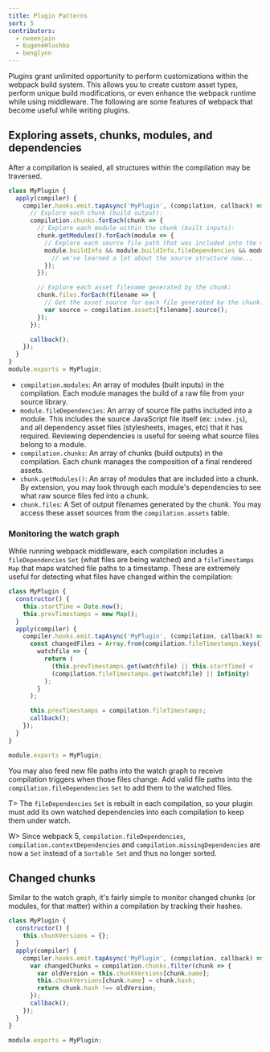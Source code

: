 ```yaml
---
title: Plugin Patterns
sort: 5
contributors:
  - nveenjain
  - EugeneHlushko
  - benglynn
---
```


Plugins grant unlimited opportunity to perform customizations within the webpack build system. This allows you to create custom asset types, perform unique build modifications, or even enhance the webpack runtime while using middleware. The following are some features of webpack that become useful while writing plugins.

## Exploring assets, chunks, modules, and dependencies

After a compilation is sealed, all structures within the compilation may be traversed.

```javascript
class MyPlugin {
  apply(compiler) {
    compiler.hooks.emit.tapAsync('MyPlugin', (compilation, callback) => {
      // Explore each chunk (build output):
      compilation.chunks.forEach(chunk => {
        // Explore each module within the chunk (built inputs):
        chunk.getModules().forEach(module => {
          // Explore each source file path that was included into the module:
          module.buildInfo && module.buildInfo.fileDependencies && module.buildInfo.fileDependencies.forEach(filepath => {
            // we've learned a lot about the source structure now...
          });
        });

        // Explore each asset filename generated by the chunk:
        chunk.files.forEach(filename => {
          // Get the asset source for each file generated by the chunk:
          var source = compilation.assets[filename].source();
        });
      });

      callback();
    });
  }
}
module.exports = MyPlugin;
```

- `compilation.modules`: An array of modules (built inputs) in the compilation. Each module manages the build of a raw file from your source library.
- `module.fileDependencies`: An array of source file paths included into a module. This includes the source JavaScript file itself (ex: `index.js`), and all dependency asset files (stylesheets, images, etc) that it has required. Reviewing dependencies is useful for seeing what source files belong to a module.
- `compilation.chunks`: An array of chunks (build outputs) in the compilation. Each chunk manages the composition of a final rendered assets.
- `chunk.getModules()`: An array of modules that are included into a chunk. By extension, you may look through each module's dependencies to see what raw source files fed into a chunk.
- `chunk.files`: A Set of output filenames generated by the chunk. You may access these asset sources from the `compilation.assets` table.

### Monitoring the watch graph

While running webpack middleware, each compilation includes a `fileDependencies` `Set` (what files are being watched) and a `fileTimestamps` `Map` that maps watched file paths to a timestamp. These are extremely useful for detecting what files have changed within the compilation:

```javascript
class MyPlugin {
  constructor() {
    this.startTime = Date.now();
    this.prevTimestamps = new Map();
  }
  apply(compiler) {
    compiler.hooks.emit.tapAsync('MyPlugin', (compilation, callback) => {
      const changedFiles = Array.from(compilation.fileTimestamps.keys()).filter(
        watchfile => {
          return (
            (this.prevTimestamps.get(watchfile) || this.startTime) <
            (compilation.fileTimestamps.get(watchfile) || Infinity)
          );
        }
      );

      this.prevTimestamps = compilation.fileTimestamps;
      callback();
    });
  }
}

module.exports = MyPlugin;
```

You may also feed new file paths into the watch graph to receive compilation triggers when those files change. Add valid file paths into the `compilation.fileDependencies` `Set` to add them to the watched files.

T> The `fileDependencies` `Set` is rebuilt in each compilation, so your plugin must add its own watched dependencies into each compilation to keep them under watch.

W> Since webpack 5, `compilation.fileDependencies`, `compilation.contextDependencies` and `compilation.missingDependencies` are now a `Set` instead of a `Sortable Set` and thus no longer sorted.

## Changed chunks

Similar to the watch graph, it's fairly simple to monitor changed chunks (or modules, for that matter) within a compilation by tracking their hashes.

```javascript
class MyPlugin {
  constructor() {
    this.chunkVersions = {};
  }
  apply(compiler) {
    compiler.hooks.emit.tapAsync('MyPlugin', (compilation, callback) => {
      var changedChunks = compilation.chunks.filter(chunk => {
        var oldVersion = this.chunkVersions[chunk.name];
        this.chunkVersions[chunk.name] = chunk.hash;
        return chunk.hash !== oldVersion;
      });
      callback();
    });
  }
}

module.exports = MyPlugin;
```
